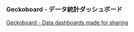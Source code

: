 ### Geckoboard - データ統計ダッシュボード
[Geckoboard - Data dashboards made for sharing](https://www.geckoboard.com/)
